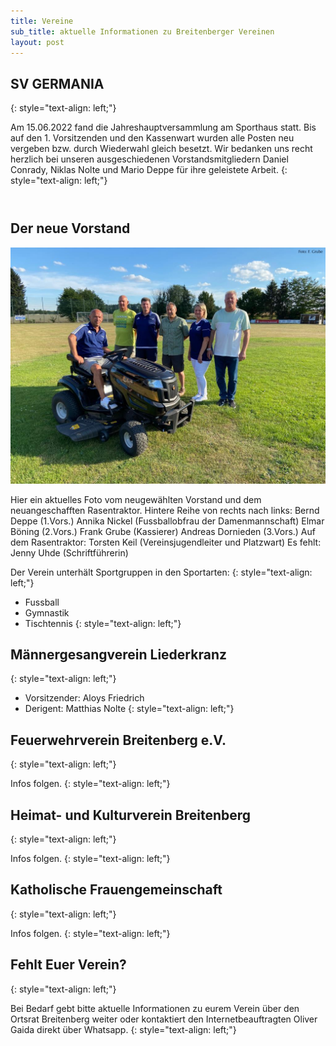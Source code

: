 ```yaml
---
title: Vereine
sub_title: aktuelle Informationen zu Breitenberger Vereinen
layout: post
---
```


## SV GERMANIA
{: style="text-align: left;"}

Am 15.06.2022 fand die Jahreshauptversammlung am Sporthaus statt. Bis auf den 1. Vorsitzenden und den Kassenwart wurden alle Posten neu vergeben bzw. durch Wiederwahl gleich besetzt. 
Wir bedanken uns recht herzlich bei unseren ausgeschiedenen Vorstandsmitgliedern Daniel Conrady, Niklas Nolte und Mario Deppe für ihre geleistete Arbeit.
{: style="text-align: left;"}

<section class="box special">
    <header class="major">
    </header>
    <h2>Der neue Vorstand</h2>
    <span class="image featured"><img src="images/SVGermania_Vorstand_2022.jpg" alt="" /></span>
    <p>Hier ein aktuelles Foto vom neugewählten Vorstand und dem neuangeschafften Rasentraktor.
    Hintere Reihe von rechts nach links:
    Bernd Deppe (1.Vors.) Annika Nickel (Fussballobfrau der Damenmannschaft) Elmar Böning (2.Vors.) Frank Grube (Kassierer) Andreas Dornieden (3.Vors.) Auf dem Rasentraktor: Torsten Keil (Vereinsjugendleiter und Platzwart)
    Es fehlt: Jenny Uhde (Schriftführerin)</p>
</section>

Der Verein unterhält Sportgruppen in den Sportarten:
{: style="text-align: left;"}

- Fussball
- Gymnastik
- Tischtennis 
{: style="text-align: left;"}

## Männergesangverein Liederkranz
{: style="text-align: left;"}

- Vorsitzender: Aloys Friedrich
- Derigent: Matthias Nolte
{: style="text-align: left;"}

## Feuerwehrverein Breitenberg e.V.
{: style="text-align: left;"}

Infos folgen.
{: style="text-align: left;"}

## Heimat- und Kulturverein Breitenberg
{: style="text-align: left;"}

Infos folgen.
{: style="text-align: left;"}

## Katholische Frauengemeinschaft
{: style="text-align: left;"}

Infos folgen.
{: style="text-align: left;"}


## Fehlt Euer Verein?
{: style="text-align: left;"}

Bei Bedarf gebt bitte aktuelle Informationen zu eurem Verein über den Ortsrat Breitenberg weiter oder kontaktiert den Internetbeauftragten Oliver Gaida direkt über Whatsapp.
{: style="text-align: left;"}